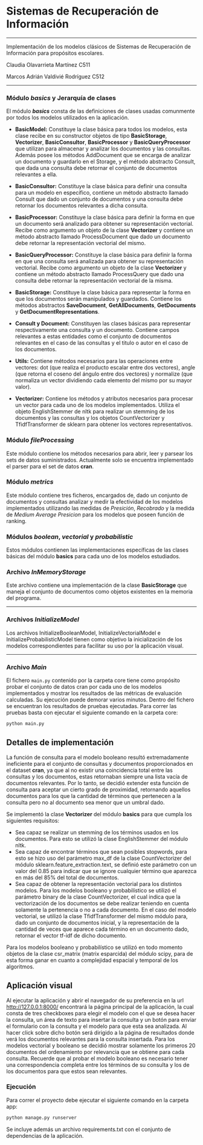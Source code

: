 # Sistemas de Recuperación de Información

---

Implementación de los modelos clásicos de Sistemas de Recuperación de Información para 
propósitos escolares.

Claudia Olavarrieta Martínez C511

Marcos Adrián Valdivié Rodríguez C512

---

### Módulo **_basics_** y Jerarquía de clases

El módulo **_basics_** consta de las definiciones de clases usadas comunmente por todos los modelos
utilizados en la aplicación.

- __BasicModel:__ Constituye la clase básica para todos los modelos, esta clase recibe en su constructor
 objetos de tipo __BasicStorage__, __Vectorizer__, __BasicConsultor__, __BasicProcessor__ y 
 __BasicQueryProcessor__ que utilizan para almacenar y analizar los documentos y las consultas. Además
 posee los métodos AddDocument que se encarga de analizar un documento y guardarlo en el Storage, y el 
 método abstracto Consult, que dada una consulta debe retornar el conjunto de documentos relevantes a ella.
 
- __BasicConsultor:__ Constituye la clase básica para definir una consulta para un modelo en específico,
contiene un método abstracto llamado Consult que dado un conjunto de documentos y una consulta debe
retornar los documentos relevantes a dicha consulta.

- __BasicProcessor:__ Constituye la clase básica para definir la forma en que un documento será 
analizado para obtener su representación vectorial. Recibe como argumento un objeto de la clase 
__Vectorizer__ y contiene un método abstracto llamado ProcessDocument que dado un documento debe 
retornar la representación vectorial del mismo.

- __BasicQueryProcessor:__ Constituye la clase básica para definir la forma en que una consulta será 
analizada para obtener su representación vectorial. Recibe como argumento un objeto de la clase 
__Vectorizer__ y contiene un método abstracto llamado ProcessQuery que dado una consulta debe 
retornar la representación vectorial de la misma.

- __BasicStorage:__ Constituye la clase básica para representar la forma en que los documentos serán
manipulados y guardados. Contiene los métodos abstractos __SaveDocument__, __GetAllDocuments__, 
__GetDocuments__ y __GetDocumentRepresentations__.

- __Consult y Document:__ Constituyen las clases básicas para representar respectivamente una consulta
y un documento. Contiene campos relevantes a estas entidades como el conjunto de documentos relevantes
en el caso de las consultas y el titulo o autor en el caso de los documentos. 

- __Utils:__ Contiene métodos necesarios para las operaciones entre vectores: dot (que realiza el 
producto escalar entre dos vectores), angle (que retorna el coseno del ángulo entre dos vectores) y
normalize (que normaliza un vector dividiendo cada elemento del mismo por su mayor valor).

- __Vectorizer:__ Contiene los métodos y atributos necesarios para procesar un vector para cada uno de 
los modelos implementados. Utiliza el objeto EnglishStemmer de nltk para realizar un stemming de los
 documentos y las consultas y los objetos CountVectorizer y TfidfTransformer de sklearn para obtener
 los vectores representativos.
 
### Módulo **_fileProcessing_**  

Este módulo contiene los métodos necesarios para abrir, leer y parsear los sets de datos
suministrados. Actualmente solo se encuentra implementado el parser para el set de datos
__cran__.

### Módulo **_metrics_**

Este módulo contiene tres ficheros, encargados de, dado un conjunto de documentos y consultas
analizar y medir la efectividad de los modelos implementados utilizando las medidas de 
_Presición_, _Recobrado_ y la medida de _Medium Average Presicion_ para los modelos que
poseen función de ranking.

### Módulos **_boolean_**, **_vectorial_** y **_probabilistic_**

Estos módulos contienen las implementaciones específicas de las clases básicas
del módulo __basics__ para cada uno de los modelos estudiados. 

### Archivo **_InMemoryStorage_**

Este archivo contiene una implementación de la clase __BasicStorage__ que maneja el conjunto
de documentos como objetos existentes en la memoria del programa.

---

### Archivos *__InitializeModel__*

Los archivos InitializeBooleanModel, InitializeVectorialModel e InitializeProbabilisticModel tienen
como objetivo la inicialización de los modelos correspondientes para facilitar su uso por la aplicación visual.
 
---

### Archivo *__Main__*

El fichero `main.py` contenido por la carpeta core tiene como propósito probar el conjunto de 
datos cran por cada uno de los modelos implementados y mostrar los resultados de las métricas de 
evaluación calculadas. Su ejecución puede demorar varios minutos. Dentro del fichero se encuentran
los resultados de pruebas ejecutadas. Para correr las pruebas basta con ejecutar el siguiente comando
en la carpeta core:

```bash
python main.py
```  

## Detalles de implementación

La función de consulta para el modelo booleano resultó extremadamente ineficiente para
el conjunto de consultas y documentos proporcionados en el dataset __cran__, ya que al
no existir una coincidencia total entre las consultas y los documentos, estas retornaban
siempre una lista vacía de documentos relevantes. Por lo tanto, se decidió extender
esta función de consulta para aceptar un cierto grado de proximidad, retornando aquellos
documentos para los que la cantidad de términos que pertenecen a la consulta pero no al 
documento sea menor que un umbral dado.

Se implementó la clase __Vectorizer__ del módulo __basics__ para que cumpla los siguientes
requisitos:
- Sea capaz se realizar un stemming de los términos usados en los documentos. Para esto se 
utilizó la clase EnglishStemmer del módulo nltk.
- Sea capaz de encontrar términos que sean posibles stopwords, para esto se hizo uso del
parámetro max_df de la clase CountVectorizer del módulo sklearn.feature_extraction.text,
se definió este parámetro con un valor del 0.85 para indicar que se ignore cualquier término
que aparezca en más del 85% del total de documentos.
- Sea capaz de obtener la representación vectorial para los distintos modelos. Para los
modelos booleano y probabilístico se utilizó el parámetro binary de la clase CountVectorizer,
el cual indica que la vectorización de los documentos se debe realizar teniendo en cuenta
solamente la pertenencia o no a cada documento. En el caso del modelo vectorial, se utilizó
la clase TfidfTransformer del mismo módulo para, dado un conjunto de documentos inicial,
y la representación de la cantidad de veces que aparece cada término en un documento dado,
retornar el vector tf-idf de dicho documento. 

Para los modelos booleano y probabilístico se utilizó en todo momento objetos de la clase
csr_matrix (matrix esparcida) del módulo scipy, para de esta forma ganar en cuanto a 
complejidad espacial y temporal de los algoritmos.

## Aplicación visual

Al ejecutar la aplicación y abrir el navegador de su preferencia en la url http://127.0.0.1:8000/
encontrará la página principal de la aplicación, la cual consta de tres checkboxes
para elegir el modelo con el que se desea hacer la consulta, un área de texto para 
insertar la consulta y un botón para enviar el formulario con la consulta y el modelo
para que esta sea analizada. Al hacer click sobre dicho botón será dirigido a la 
página de resultados donde verá los documentos relevantes para la consulta insertada.
Para los modelos vectorial y booleano se decidió mostrar solamente los primeros 20 
documentos del ordenamiento por relevancia que se obtiene para cada consulta. Recuerde
que al probar el modelo booleano es necesario tener una correspondencia completa entre
los términos de su consulta y los de los documentos para que estos sean relevantes.
  
### Ejecución

Para correr el proyecto debe ejecutar el siguiente comando en la carpeta app:

```bash
python manage.py runserver
```

Se incluye además un archivo requirements.txt con el conjunto de dependencias de la aplicación.
 